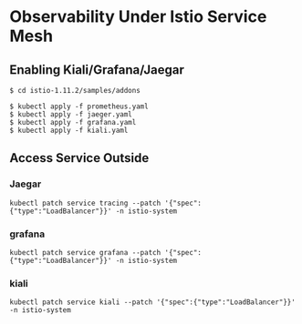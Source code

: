 # Observability Under Istio Service Mesh


## Enabling Kiali/Grafana/Jaegar

```
$ cd istio-1.11.2/samples/addons

$ kubectl apply -f prometheus.yaml
$ kubectl apply -f jaeger.yaml
$ kubectl apply -f grafana.yaml
$ kubectl apply -f kiali.yaml
```


## Access Service Outside 

### Jaegar

```
kubectl patch service tracing --patch '{"spec":{"type":"LoadBalancer"}}' -n istio-system
```

### grafana

```
kubectl patch service grafana --patch '{"spec":{"type":"LoadBalancer"}}' -n istio-system
```

### kiali

```
kubectl patch service kiali --patch '{"spec":{"type":"LoadBalancer"}}' -n istio-system
```









